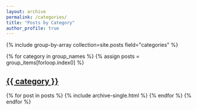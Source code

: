 ```yaml
---
layout: archive
permalink: /categories/
title: "Posts by Category"
author_profile: true
---
```


{% include group-by-array collection=site.posts field="categories" %}

{% for category in group_names %}
  {% assign posts = group_items[forloop.index0] %}
  <h2 id="{{ tag | slugify }}" class="archive__subtitle">
    <a href="/categories/{{ category | downcase }}">{{ category }}</a>
  </h2>
  {% for post in posts %}
    {% include archive-single.html %}
  {% endfor %}
{% endfor %}
